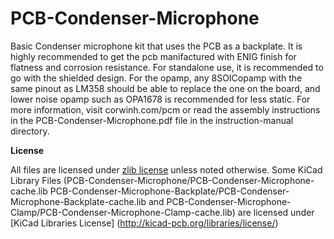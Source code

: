 # PCB-Condenser-Microphone
Basic Condenser microphone kit that uses the PCB as a backplate. It is highly recommended to get the pcb manifactured with ENIG finish for flatness and corrosion resistance. For standalone use, it is recommended to go with the shielded design. For the opamp, any 8SOICopamp with the same pinout as LM358 should be able to replace the one on the board, and lower noise opamp such as OPA1678 is recommended for less static.
For more information, visit corwinh.com/pcm or read the assembly instructions in the PCB-Condenser-Microphone.pdf file in the instruction-manual directory.

**License**

All files are licensed under [zlib license](https://opensource.org/licenses/Zlib) unless noted otherwise.
Some KiCad Library Files (PCB-Condenser-Microphone/PCB-Condenser-Microphone-cache.lib PCB-Condenser-Microphone-Backplate/PCB-Condenser-Microphone-Backplate-cache.lib and PCB-Condenser-Microphone-Clamp/PCB-Condenser-Microphone-Clamp-cache.lib) are licensed under [KiCad Libraries License] (http://kicad-pcb.org/libraries/license/)
